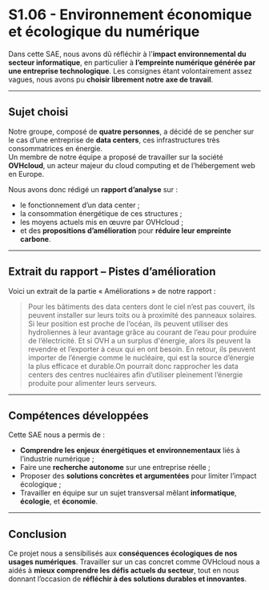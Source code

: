 # S1.06 - Environnement économique et écologique du numérique

Dans cette SAE, nous avons dû réfléchir à l'**impact environnemental du secteur informatique**, en particulier à **l’empreinte numérique générée par une entreprise technologique**. Les consignes étant volontairement assez vagues, nous avons pu **choisir librement notre axe de travail**.

---

## Sujet choisi

Notre groupe, composé de **quatre personnes**, a décidé de se pencher sur le cas d’une entreprise de **data centers**, ces infrastructures très consommatrices en énergie.  
Un membre de notre équipe a proposé de travailler sur la société **OVHcloud**, un acteur majeur du cloud computing et de l’hébergement web en Europe.

Nous avons donc rédigé un **rapport d’analyse** sur :

- le fonctionnement d’un data center ;
- la consommation énergétique de ces structures ;
- les moyens actuels mis en œuvre par OVHcloud ;
- et des **propositions d’amélioration** pour **réduire leur empreinte carbone**.

---

## Extrait du rapport – Pistes d’amélioration

Voici un extrait de la partie « Améliorations » de notre rapport :

> Pour les bâtiments des data centers dont le ciel n’est pas couvert, ils peuvent installer sur leurs toits ou à proximité des panneaux solaires.
Si leur position est proche de l’océan, ils peuvent utiliser des hydroliennes à leur avantage grâce au courant de l’eau pour produire de l’électricité.
Et si OVH a un surplus d'énergie, alors ils peuvent la revendre et l’exporter à ceux qui en ont besoin. En retour, ils peuvent importer de l’énergie comme le nucléaire, qui est la source d’énergie la plus efficace et durable.On pourrait donc rapprocher les data centers des centres nucléaires afin d’utiliser pleinement l’énergie produite pour alimenter leurs serveurs.

---

## Compétences développées

Cette SAE nous a permis de :

- **Comprendre les enjeux énergétiques et environnementaux** liés à l’industrie numérique ;
- Faire une **recherche autonome** sur une entreprise réelle ;
- Proposer des **solutions concrètes et argumentées** pour limiter l’impact écologique ;
- Travailler en équipe sur un sujet transversal mêlant **informatique**, **écologie**, et **économie**.

---

## Conclusion

Ce projet nous a sensibilisés aux **conséquences écologiques de nos usages numériques**. Travailler sur un cas concret comme OVHcloud nous a aidés à **mieux comprendre les défis actuels du secteur**, tout en nous donnant l’occasion de **réfléchir à des solutions durables et innovantes**.
